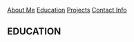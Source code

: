 [About Me](/index.md) 
[Education](/edu.md)
[Projects](/projects.md)
[Contact Info](/contact.md)

## EDUCATION
